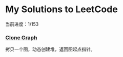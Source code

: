 # My Solutions to LeetCode

当前进度：1/153

### [Clone Graph][1]

拷贝一个图，动态创建堆，返回图起点指针。

[1]: www.test.com